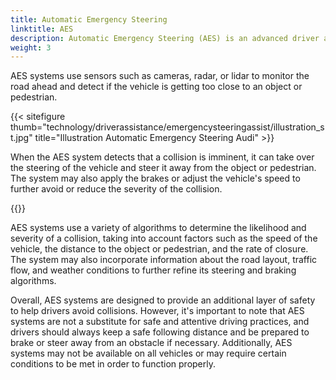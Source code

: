 ```yaml
---
title: Automatic Emergency Steering
linktitle: AES
description: Automatic Emergency Steering (AES) is an advanced driver assistance system that is designed to help drivers avoid collisions by automatically steering the vehicle in an emergency situation. 
weight: 3
---
```

<!-- markdownlint-disable MD033 -->

AES systems use sensors such as cameras, radar, or lidar to monitor the road ahead and detect if the vehicle is getting too close to an object or pedestrian.

{{< sitefigure thumb="technology/driverassistance/emergencysteeringassist/illustration_st.jpg" title="Illustration Automatic Emergency Steering Audi" >}}

When the AES system detects that a collision is imminent, it can take over the steering of the vehicle and steer it away from the object or pedestrian. The system may also apply the brakes or adjust the vehicle's speed to further avoid or reduce the severity of the collision.

{{<evkxdisplayaddarticle />}}

AES systems use a variety of algorithms to determine the likelihood and severity of a collision, taking into account factors such as the speed of the vehicle, the distance to the object or pedestrian, and the rate of closure. The system may also incorporate information about the road layout, traffic flow, and weather conditions to further refine its steering and braking algorithms.

Overall, AES systems are designed to provide an additional layer of safety to help drivers avoid collisions. However, it's important to note that AES systems are not a substitute for safe and attentive driving practices, and drivers should always keep a safe following distance and be prepared to brake or steer away from an obstacle if necessary. Additionally, AES systems may not be available on all vehicles or may require certain conditions to be met in order to function properly.